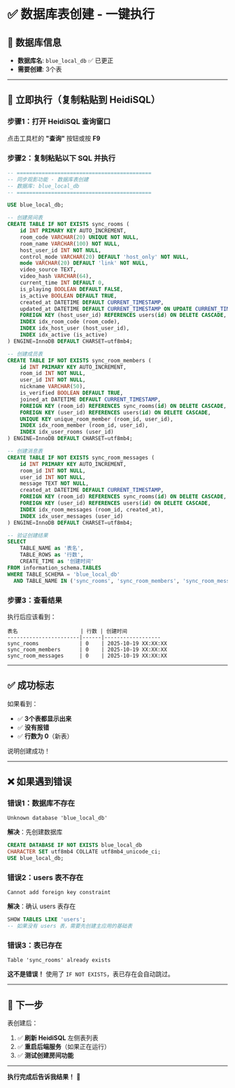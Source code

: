 # ✅ 数据库表创建 - 一键执行

## 📝 数据库信息
- **数据库名**: `blue_local_db`  ✅ 已更正
- **需要创建**: 3个表

---

## 🚀 立即执行（复制粘贴到 HeidiSQL）

### 步骤1：打开 HeidiSQL 查询窗口

点击工具栏的 **"查询"** 按钮或按 **F9**

### 步骤2：复制粘贴以下 SQL 并执行

```sql
-- ===========================================
-- 同步观影功能 - 数据库表创建
-- 数据库: blue_local_db
-- ===========================================

USE blue_local_db;

-- 创建房间表
CREATE TABLE IF NOT EXISTS sync_rooms (
    id INT PRIMARY KEY AUTO_INCREMENT,
    room_code VARCHAR(20) UNIQUE NOT NULL,
    room_name VARCHAR(100) NOT NULL,
    host_user_id INT NOT NULL,
    control_mode VARCHAR(20) DEFAULT 'host_only' NOT NULL,
    mode VARCHAR(20) DEFAULT 'link' NOT NULL,
    video_source TEXT,
    video_hash VARCHAR(64),
    current_time INT DEFAULT 0,
    is_playing BOOLEAN DEFAULT FALSE,
    is_active BOOLEAN DEFAULT TRUE,
    created_at DATETIME DEFAULT CURRENT_TIMESTAMP,
    updated_at DATETIME DEFAULT CURRENT_TIMESTAMP ON UPDATE CURRENT_TIMESTAMP,
    FOREIGN KEY (host_user_id) REFERENCES users(id) ON DELETE CASCADE,
    INDEX idx_room_code (room_code),
    INDEX idx_host_user (host_user_id),
    INDEX idx_active (is_active)
) ENGINE=InnoDB DEFAULT CHARSET=utf8mb4;

-- 创建成员表
CREATE TABLE IF NOT EXISTS sync_room_members (
    id INT PRIMARY KEY AUTO_INCREMENT,
    room_id INT NOT NULL,
    user_id INT NOT NULL,
    nickname VARCHAR(50),
    is_verified BOOLEAN DEFAULT TRUE,
    joined_at DATETIME DEFAULT CURRENT_TIMESTAMP,
    FOREIGN KEY (room_id) REFERENCES sync_rooms(id) ON DELETE CASCADE,
    FOREIGN KEY (user_id) REFERENCES users(id) ON DELETE CASCADE,
    UNIQUE KEY unique_room_member (room_id, user_id),
    INDEX idx_room_member (room_id, user_id),
    INDEX idx_user_rooms (user_id)
) ENGINE=InnoDB DEFAULT CHARSET=utf8mb4;

-- 创建消息表
CREATE TABLE IF NOT EXISTS sync_room_messages (
    id INT PRIMARY KEY AUTO_INCREMENT,
    room_id INT NOT NULL,
    user_id INT NOT NULL,
    message TEXT NOT NULL,
    created_at DATETIME DEFAULT CURRENT_TIMESTAMP,
    FOREIGN KEY (room_id) REFERENCES sync_rooms(id) ON DELETE CASCADE,
    FOREIGN KEY (user_id) REFERENCES users(id) ON DELETE CASCADE,
    INDEX idx_room_messages (room_id, created_at),
    INDEX idx_user_messages (user_id)
) ENGINE=InnoDB DEFAULT CHARSET=utf8mb4;

-- 验证创建结果
SELECT 
    TABLE_NAME as '表名',
    TABLE_ROWS as '行数',
    CREATE_TIME as '创建时间'
FROM information_schema.TABLES 
WHERE TABLE_SCHEMA = 'blue_local_db' 
  AND TABLE_NAME IN ('sync_rooms', 'sync_room_members', 'sync_room_messages');
```

### 步骤3：查看结果

执行后应该看到：

```
表名                    | 行数 | 创建时间
-----------------------|------|------------------
sync_rooms             | 0    | 2025-10-19 XX:XX:XX
sync_room_members      | 0    | 2025-10-19 XX:XX:XX
sync_room_messages     | 0    | 2025-10-19 XX:XX:XX
```

---

## ✅ 成功标志

如果看到：
- ✅ **3个表都显示出来**
- ✅ **没有报错**
- ✅ **行数为 0**（新表）

说明创建成功！

---

## ❌ 如果遇到错误

### 错误1：数据库不存在

```
Unknown database 'blue_local_db'
```

**解决**：先创建数据库
```sql
CREATE DATABASE IF NOT EXISTS blue_local_db 
CHARACTER SET utf8mb4 COLLATE utf8mb4_unicode_ci;
USE blue_local_db;
```

### 错误2：users 表不存在

```
Cannot add foreign key constraint
```

**解决**：确认 users 表存在
```sql
SHOW TABLES LIKE 'users';
-- 如果没有 users 表，需要先创建主应用的基础表
```

### 错误3：表已存在

```
Table 'sync_rooms' already exists
```

**这不是错误！** 使用了 `IF NOT EXISTS`，表已存在会自动跳过。

---

## 🎯 下一步

表创建后：

1. ✅ **刷新 HeidiSQL** 左侧表列表
2. ✅ **重启后端服务**（如果正在运行）
3. ✅ **测试创建房间功能**

---

**执行完成后告诉我结果！** 🎉
